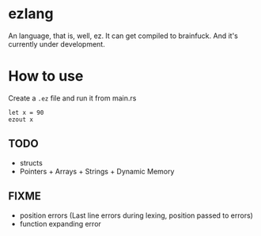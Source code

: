 # ezlang
An language, that is, well, ez. It can get compiled to brainfuck. And it's currently under development.

# How to use
Create a `.ez` file and run it from main.rs
```
let x = 90
ezout x
```

## TODO
* structs
* Pointers + Arrays + Strings + Dynamic Memory

## FIXME
* position errors (Last line errors during lexing, position passed to errors)
* function expanding error
